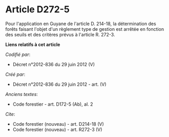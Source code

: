 # Article D272-5

Pour l'application en Guyane de l'article D. 214-18, la détermination des forêts faisant l'objet d'un règlement type de
gestion est arrêtée en fonction des seuils et des critères prévus à l'article R. 272-3.

**Liens relatifs à cet article**

_Codifié par_:

  - Décret n°2012-836 du 29 juin 2012 (V)

_Créé par_:

  - Décret n°2012-836 du 29 juin 2012 - art. (V)

_Anciens textes_:

  - Code forestier - art. D172-5 (Ab), al. 2

_Cite_:

  - Code forestier (nouveau) - art. D214-18 (V)
  - Code forestier (nouveau) - art. R272-3 (V)
